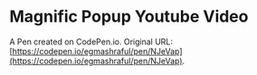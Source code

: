 # Magnific Popup Youtube Video

A Pen created on CodePen.io. Original URL: [https://codepen.io/egmashraful/pen/NJeVap](https://codepen.io/egmashraful/pen/NJeVap).

